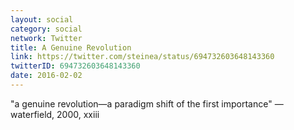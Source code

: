 ```yaml
---
layout: social
category: social
network: Twitter
title: A Genuine Revolution
link: https://twitter.com/steinea/status/694732603648143360
twitterID: 694732603648143360
date: 2016-02-02
---
```


"a genuine revolution—a paradigm shift of the first importance" —waterfield, 2000, xxiii
